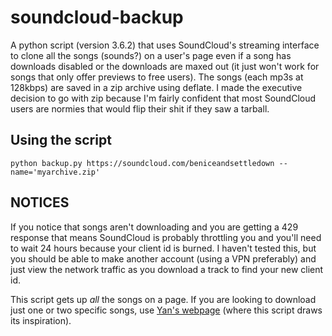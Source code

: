 # soundcloud-backup

A python script (version 3.6.2) that uses SoundCloud's streaming interface to clone all the songs (sounds?) on a user's page even if a song has downloads disabled or the downloads are maxed out (it just won't work for songs that only offer previews to free users). The songs (each mp3s at 128kbps) are saved in a zip archive using deflate. I made the executive decision to go with zip because I'm fairly confident that most SoundCloud users are normies that would flip their shit if they saw a tarball.

## Using the script

```python backup.py https://soundcloud.com/beniceandsettledown --name='myarchive.zip'```

## NOTICES

If you notice that songs aren't downloading and you are getting a 429 response that means SoundCloud is probably throttling you and you'll need to wait 24 hours because your client id is burned. I haven't tested this, but you should be able to make another account (using a VPN preferably) and just view the network traffic as you download a track to find your new client id.

This script gets up *all* the songs on a page. If you are looking to download just one or two specific songs, use [Yan's webpage](https://diracdeltas.github.io/SoundDrop/) (where this script draws its inspiration).
